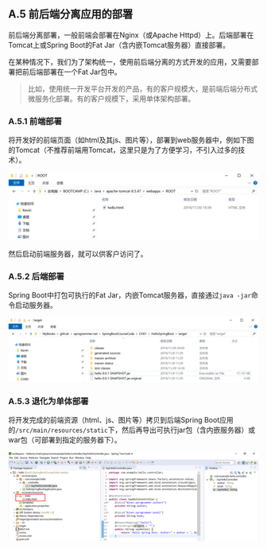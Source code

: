 ## A.5 前后端分离应用的部署

前后端分离部署，一般前端会部署在Nginx（或Apache Httpd）上。后端部署在Tomcat上或Spring Boot的Fat Jar（含内嵌Tomcat服务器）直接部署。

在某种情况下，我们为了架构统一，使用前后端分离的方式开发的应用，又需要部署把前后端部署在一个Fat Jar包中。

> 比如，使用统一开发平台开发的产品，有的客户规模大，是前端后端分布式微服务化部署。有的客户规模下，采用单体架构部署。

### A.5.1 前端部署

将开发好的前端页面（如html及其js、图片等），部署到web服务器中，例如下图的Tomcat（不推荐前端用Tomcat，这里只是为了方便学习，不引入过多的技术）。

![image-20191130213931775](images/image-20191130213931775.png)

然后启动前端服务器，就可以供客户访问了。

### A.5.2 后端部署

Spring Boot中打包可执行的Fat Jar，内嵌Tomcat服务器，直接通过`java -jar`命令启动服务器。

![image-20191130214747759](images/image-20191130214747759.png)

### A.5.3 退化为单体部署

将开发完成的前端资源（html、js、图片等）拷贝到后端Spring Boot应用的`/src/main/resources/static`下，然后再导出可执行jar包（含内嵌服务器）或war包（可部署到指定的服务器下）。

![image-20191130214913654](images/image-20191130214913654.png)